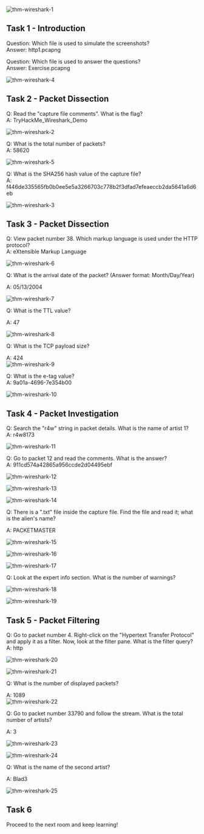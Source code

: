 


![thm-wireshark-1](https://github.com/user-attachments/assets/504a6106-f437-48e1-b1d9-961a229f6062)

## Task 1 - Introduction

Question: Which file is used to simulate the screenshots? </br>
Answer: http1.pcapng</br>

Question: Which file is used to answer the questions?   </br>
Answer: Exercise.pcapng</br>

![thm-wireshark-4](https://github.com/user-attachments/assets/2d696035-0e9e-4533-bdcb-91c021507509)

## Task 2 - Packet Dissection

Q: Read the "capture file comments". What is the flag?</br>
A: TryHackMe_Wireshark_Demo</br>


![thm-wireshark-2](https://github.com/user-attachments/assets/cfa2711c-0716-4f9e-b60b-beec788bf77d)

Q: What is the total number of packets?</br>
A: 58620</br>

![thm-wireshark-5](https://github.com/user-attachments/assets/43ede2b5-155b-426c-aa1c-195a11290755)

Q: What is the SHA256 hash value of the capture file?</br>
A: f446de335565fb0b0ee5e5a3266703c778b2f3dfad7efeaeccb2da5641a6d6eb</br>

![thm-wireshark-3](https://github.com/user-attachments/assets/7c6dcf1f-8ec6-4471-b520-e4aff381ea8c)

## Task 3 - Packet Dissection


Q: View packet number 38. Which markup language is used under the HTTP protocol?</br>
A: eXtensible Markup Language</br>

![thm-wireshark-6](https://github.com/user-attachments/assets/b0ef9b74-a1de-401b-8332-f874fc76de55)


Q: What is the arrival date of the packet? (Answer format: Month/Day/Year)</br>

A: 05/13/2004</br>

![thm-wireshark-7](https://github.com/user-attachments/assets/5d45486c-eec2-41b8-ab60-578beaca3352)

Q: What is the TTL value?</br>

A: 47</br>

![thm-wireshark-8](https://github.com/user-attachments/assets/64011aa8-de78-4e58-9b06-6b44194ab39a)

Q: What is the TCP payload size?</br>

A: 424</br>
![thm-wireshark-9](https://github.com/user-attachments/assets/0d6823a5-8c4f-45a4-b0b9-298fac2aef9b)


Q:  What is the e-tag value?</br>
A:  9a01a-4696-7e354b00</br>


![thm-wireshark-10](https://github.com/user-attachments/assets/4dd77b18-a9e6-481a-8085-8a38e132ec8e)

## Task 4 - Packet Investigation


Q: Search the "r4w" string in packet details. What is the name of artist 1?</br>
A: r4w8173</br>

![thm-wireshark-11](https://github.com/user-attachments/assets/f6e4a275-42c3-4b43-9631-0578392db8ab)

Q: Go to packet 12 and read the comments. What is the answer?</br>
A: 911cd574a42865a956ccde2d04495ebf</br>

 ![thm-wireshark-12](https://github.com/user-attachments/assets/0d17caff-6ff9-45f9-9411-f3dfbb23d5ac)

 ![thm-wireshark-13](https://github.com/user-attachments/assets/510617f9-fbda-42fd-8af4-34890212f701)

 ![thm-wireshark-14](https://github.com/user-attachments/assets/5a44fccd-a8c1-4b0d-b5e3-6fe263be1872)


Q: There is a ".txt" file inside the capture file. Find the file and read it; what is the alien's name?</br>

A: PACKETMASTER</br>

 ![thm-wireshark-15](https://github.com/user-attachments/assets/89aaa34c-bbf4-48de-ad34-3a445936d33b)

 
![thm-wireshark-16](https://github.com/user-attachments/assets/9fd50f29-9568-4264-8f3b-bf0ea956b79a)

![thm-wireshark-17](https://github.com/user-attachments/assets/648247b9-8cb0-4072-8e78-08716a44c29c)



Q: Look at the expert info section. What is the number of warnings?</br>

![thm-wireshark-18](https://github.com/user-attachments/assets/9105b9e7-b83d-43e5-8e5d-937256f6688d)

![thm-wireshark-19](https://github.com/user-attachments/assets/05d29f18-6757-4959-99ab-648aba0e3a64)

## Task 5 - Packet Filtering

Q:  Go to packet number 4. Right-click on the "Hypertext Transfer Protocol" and apply it as a filter. Now, look at the filter pane. What is the filter query?</br>
A:  http</br>

![thm-wireshark-20](https://github.com/user-attachments/assets/17c8a90f-213d-46a9-b15c-a10ebd3bec9f)

![thm-wireshark-21](https://github.com/user-attachments/assets/835bb6a3-6470-4fff-a9a4-ca877ef174ea)

Q:  What is the number of displayed packets?</br>

A:  1089</br>
![thm-wireshark-22](https://github.com/user-attachments/assets/2b40e494-e5fc-407d-90a5-35edcda55cc8)


Q:  Go to packet number 33790 and follow the stream. What is the total number of artists?</br>

A:  3 </br>

![thm-wireshark-23](https://github.com/user-attachments/assets/17daa9a7-432b-4ee6-b0b3-9c263ebfeec6)


![thm-wireshark-24](https://github.com/user-attachments/assets/43b79629-7628-4902-bc46-2507adbcd8a4)

Q:  What is the name of the second artist?</br>

A:  Blad3</br>

![thm-wireshark-25](https://github.com/user-attachments/assets/b9e40286-c19d-4541-a8a7-3a8a0bf52bbf)


## Task 6

Proceed to the next room and keep learning!


